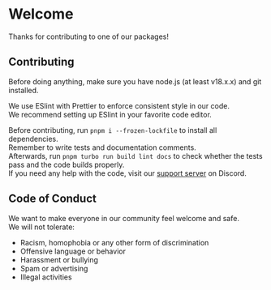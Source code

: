 # Welcome
Thanks for contributing to one of our packages!

## Contributing

Before doing anything, make sure you have node.js (at least v18.x.x) and git installed.

We use ESlint with Prettier to enforce consistent style in our code.  
We recommend setting up ESlint in your favorite code editor.

Before contributing, run `pnpm i --frozen-lockfile` to install all dependencies.  
Remember to write tests and documentation comments.  
Afterwards, run `pnpm turbo run build lint docs` to check whether the tests pass and the code builds properly.  
If you need any help with the code, visit our [support server](https://discord.gg/wKbtU5cBCk) on Discord.  

## Code of Conduct
We want to make everyone in our community feel welcome and safe.  
We will not tolerate:  
- Racism, homophobia or any other form of discrimination
- Offensive language or behavior
- Harassment or bullying
- Spam or advertising
- Illegal activities
